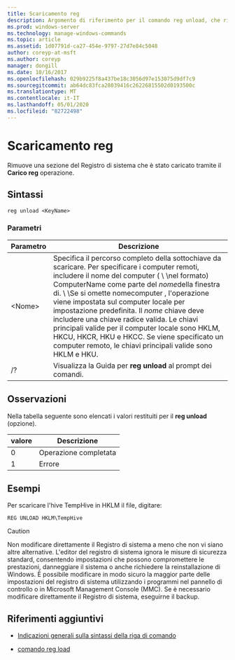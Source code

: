 ```yaml
---
title: Scaricamento reg
description: Argomento di riferimento per il comando reg unload, che rimuove una sezione del registro di sistema caricata utilizzando l'operazione di caricamento reg.
ms.prod: windows-server
ms.technology: manage-windows-commands
ms.topic: article
ms.assetid: 1d07791d-ca27-454e-9797-27d7e84c5048
author: coreyp-at-msft
ms.author: coreyp
manager: dongill
ms.date: 10/16/2017
ms.openlocfilehash: 029b9225f8a437be18c3056d97e153075d9df7c9
ms.sourcegitcommit: ab64dc83fca28039416c26226815502d0193500c
ms.translationtype: MT
ms.contentlocale: it-IT
ms.lasthandoff: 05/01/2020
ms.locfileid: "82722498"
---
```

# <a name="reg-unload"></a>Scaricamento reg



Rimuove una sezione del Registro di sistema che è stato caricato tramite il **Carico reg** operazione.



## <a name="syntax"></a>Sintassi

```
reg unload <KeyName>
```

### <a name="parameters"></a>Parametri

|Parametro|Descrizione|
|---------|-----------|
|\<Nome>|Specifica il percorso completo della sottochiave da scaricare. Per specificare i computer remoti, includere il nome del computer ( \\ \\nel formato\) ComputerName come parte del *nome*della finestra di. \\ \\Se si omette nomecomputer \, l'operazione viene impostata sul computer locale per impostazione predefinita. Il *nome* chiave deve includere una chiave radice valida. Le chiavi principali valide per il computer locale sono HKLM, HKCU, HKCR, HKU e HKCC. Se viene specificato un computer remoto, le chiavi principali valide sono HKLM e HKU.|
|/?|Visualizza la Guida per **reg unload** al prompt dei comandi.|

## <a name="remarks"></a>Osservazioni

Nella tabella seguente sono elencati i valori restituiti per il **reg unload** (opzione).

|valore|Descrizione|
|-----|-----------|
|0|Operazione completata|
|1|Errore|

## <a name="examples"></a>Esempi

Per scaricare l'hive TempHive in HKLM il file, digitare:
```
REG UNLOAD HKLM\TempHive
```

> [!CAUTION]
> Non modificare direttamente il Registro di sistema a meno che non vi siano altre alternative. L'editor del registro di sistema ignora le misure di sicurezza standard, consentendo impostazioni che possono compromettere le prestazioni, danneggiare il sistema o anche richiedere la reinstallazione di Windows. È possibile modificare in modo sicuro la maggior parte delle impostazioni del registro di sistema utilizzando i programmi nel pannello di controllo o in Microsoft Management Console (MMC). Se è necessario modificare direttamente il Registro di sistema, eseguirne il backup.

## <a name="additional-references"></a>Riferimenti aggiuntivi

- [Indicazioni generali sulla sintassi della riga di comando](command-line-syntax-key.md)

- [comando reg load](reg-load.md)